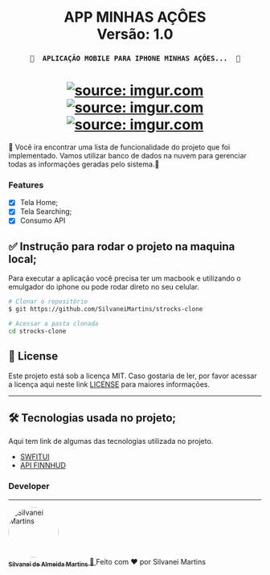 <h1 align="center">
   APP MINHAS AÇÔES
    <br />
   Versão: 1.0
</h1>

<h3 align="center">

	🚧  APLICAÇÃO MOBILE PARA IPHONE MINHAS AÇÔES...  🚧
</h3>

<h1 align="center">
 	<a href="https://imgur.com/P7Y4rnG"><img src="https://i.imgur.com/P7Y4rnG.png" title="source: imgur.com" /></a>
	<br />
	<a href="https://imgur.com/fHEf2f8"><img src="https://i.imgur.com/fHEf2f8.png" title="source: imgur.com" /></a>
	<br />
	<a href="https://imgur.com/ePPlQKg"><img src="https://i.imgur.com/ePPlQKg.png" title="source: imgur.com" /></a>
	<br />
</h1>

🚀 Você ira encontrar uma lista de funcionalidade do projeto que foi implementado. Vamos utilizar banco de dados na nuvem para gerenciar todas as informações geradas pelo sistema.📄

### Features

- [X] Tela Home;
- [X] Tela Searching;
- [X] Consumo API

## ✅ Instrução para rodar o projeto na maquina local;

Para executar a aplicação você precisa ter um macbook e utilizando o emulgador do iphone ou pode rodar direto no seu celular.

```bash
# Clonar o repositório
$ git https://github.com/SilvaneiMartins/strocks-clone

# Acessar a pasta clonada
cd strocks-clone
```

## :memo: License

Este projeto está sob a licença MIT. Caso gostaria de ler, por favor acessar a licença aqui neste link [LICENSE](https://github.com/SilvaneiMartins/strocks-clone/LICENSE) para maiores informações.

---

## 🛠 Tecnologias usada no projeto;

Aqui tem link de algumas das tecnologias utilizada no projeto.

-   [SWFITUI](https://developer.apple.com/xcode/swiftui/)
-   [API FINNHUD](https://finnhub.io/)

### Developer

---

<a href="https://github.com/SilvaneiMartins">
    <img
        style="border-radius:50%"
        src="https://github.com/SilvaneiMartins.png"
        width="100px;"
        alt="Silvanei Martins"
    />
    <br />
    <sub>
        <b>Silvanei de Almeida Martins</b>
    </sub>
</a>
     <a href="https://github.com/SilvaneiMartins" title="Silvanei martins" >
    🚀
 </a>
Feito com ❤️ por Silvanei Martins
